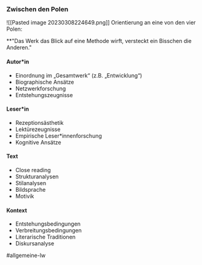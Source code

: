 ### Zwischen den Polen
![[Pasted image 20230308224649.png]]
Orientierung an eine von den vier Polen:

**"Das Werk das Blick auf eine Methode wirft, versteckt ein Bisschen die Anderen."

#### Autor\*in
- Einordnung im „Gesamtwerk“ (z.B. „Entwicklung“)
- Biographische Ansätze
- Netzwerkforschung
- Entstehungszeugnisse  

#### Leser\*in
- Rezeptionsästhetik
- Lektürezeugnisse
- Empirische Leser\*innenforschung
- Kognitive Ansätze

#### Text 
- Close reading
- Strukturanalysen
- Stilanalysen
- Bildsprache
- Motivik

#### Kontext
- Entstehungsbedingungen
- Verbreitungsbedingungen
- Literarische Traditionen
- Diskursanalyse  

#allgemeine-lw 